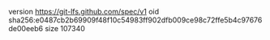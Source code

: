 version https://git-lfs.github.com/spec/v1
oid sha256:e0487cb2b69909f48f10c54983ff902dfb009ce98c72ffe5b4c97676de00eeb6
size 107340
